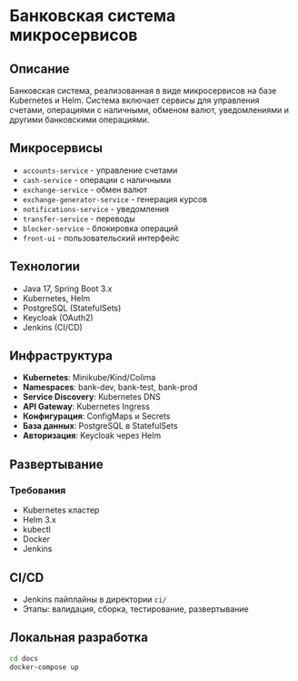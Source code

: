 # Банковская система микросервисов

## Описание
Банковская система, реализованная в виде микросервисов на базе Kubernetes и Helm. Система включает сервисы для управления счетами, операциями с наличными, обменом валют, уведомлениями и другими банковскими операциями.

## Микросервисы
- `accounts-service` - управление счетами
- `cash-service` - операции с наличными
- `exchange-service` - обмен валют
- `exchange-generator-service` - генерация курсов
- `notifications-service` - уведомления
- `transfer-service` - переводы
- `blocker-service` - блокировка операций
- `front-ui` - пользовательский интерфейс

## Технологии
- Java 17, Spring Boot 3.x
- Kubernetes, Helm
- PostgreSQL (StatefulSets)
- Keycloak (OAuth2)
- Jenkins (CI/CD)

## Инфраструктура
- **Kubernetes**: Minikube/Kind/Colima
- **Namespaces**: bank-dev, bank-test, bank-prod
- **Service Discovery**: Kubernetes DNS
- **API Gateway**: Kubernetes Ingress
- **Конфигурация**: ConfigMaps и Secrets
- **База данных**: PostgreSQL в StatefulSets
- **Авторизация**: Keycloak через Helm

## Развертывание
### Требования
- Kubernetes кластер
- Helm 3.x
- kubectl
- Docker
- Jenkins


## CI/CD
- Jenkins пайплайны в директории `ci/`
- Этапы: валидация, сборка, тестирование, развертывание

## Локальная разработка
```bash
cd docs
docker-compose up
```
